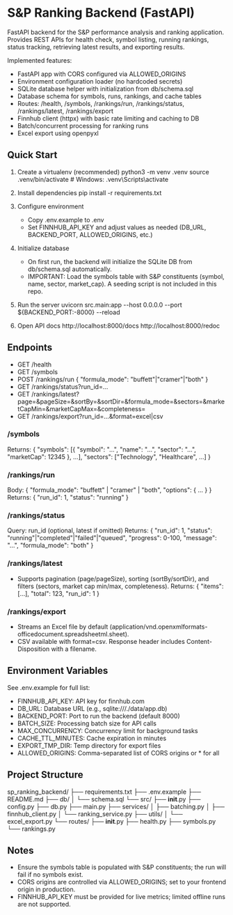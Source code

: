 # S&P Ranking Backend (FastAPI)

FastAPI backend for the S&P performance analysis and ranking application. Provides REST APIs for health check, symbol listing, running rankings, status tracking, retrieving latest results, and exporting results.

Implemented features:
- FastAPI app with CORS configured via ALLOWED_ORIGINS
- Environment configuration loader (no hardcoded secrets)
- SQLite database helper with initialization from db/schema.sql
- Database schema for symbols, runs, rankings, and cache tables
- Routes: /health, /symbols, /rankings/run, /rankings/status, /rankings/latest, /rankings/export
- Finnhub client (httpx) with basic rate limiting and caching to DB
- Batch/concurrent processing for ranking runs
- Excel export using openpyxl

## Quick Start

1) Create a virtualenv (recommended)
   python3 -m venv .venv
   source .venv/bin/activate  # Windows: .venv\Scripts\activate

2) Install dependencies
   pip install -r requirements.txt

3) Configure environment
   - Copy .env.example to .env
   - Set FINNHUB_API_KEY and adjust values as needed (DB_URL, BACKEND_PORT, ALLOWED_ORIGINS, etc.)

4) Initialize database
   - On first run, the backend will initialize the SQLite DB from db/schema.sql automatically.
   - IMPORTANT: Load the symbols table with S&P constituents (symbol, name, sector, market_cap). A seeding script is not included in this repo.

5) Run the server
   uvicorn src.main:app --host 0.0.0.0 --port ${BACKEND_PORT:-8000} --reload

6) Open API docs
   http://localhost:8000/docs
   http://localhost:8000/redoc

## Endpoints

- GET /health
- GET /symbols
- POST /rankings/run { "formula_mode": "buffett"|"cramer"|"both" }
- GET /rankings/status?run_id=...
- GET /rankings/latest?page=&pageSize=&sortBy=&sortDir=&formula_mode=&sectors=&marketCapMin=&marketCapMax=&completeness=
- GET /rankings/export?run_id=...&format=excel|csv

### /symbols
Returns:
{
  "symbols": [{ "symbol": "...", "name": "...", "sector": "...", "marketCap": 12345 }, ...],
  "sectors": ["Technology", "Healthcare", ...]
}

### /rankings/run
Body:
{ "formula_mode": "buffett" | "cramer" | "both", "options": { ... } }
Returns:
{ "run_id": 1, "status": "running" }

### /rankings/status
Query: run_id (optional, latest if omitted)
Returns:
{ "run_id": 1, "status": "running"|"completed"|"failed"|"queued", "progress": 0-100, "message": "...", "formula_mode": "both" }

### /rankings/latest
- Supports pagination (page/pageSize), sorting (sortBy/sortDir), and filters (sectors, market cap min/max, completeness).
Returns:
{ "items": [...], "total": 123, "run_id": 1 }

### /rankings/export
- Streams an Excel file by default (application/vnd.openxmlformats-officedocument.spreadsheetml.sheet).
- CSV available with format=csv.
Response header includes Content-Disposition with a filename.

## Environment Variables

See .env.example for full list:
- FINNHUB_API_KEY: API key for finnhub.com
- DB_URL: Database URL (e.g., sqlite:///./data/app.db)
- BACKEND_PORT: Port to run the backend (default 8000)
- BATCH_SIZE: Processing batch size for API calls
- MAX_CONCURRENCY: Concurrency limit for background tasks
- CACHE_TTL_MINUTES: Cache expiration in minutes
- EXPORT_TMP_DIR: Temp directory for export files
- ALLOWED_ORIGINS: Comma-separated list of CORS origins or * for all

## Project Structure

sp_ranking_backend/
├── requirements.txt
├── .env.example
├── README.md
├── db/
│   └── schema.sql
└── src/
    ├── __init__.py
    ├── config.py
    ├── db.py
    ├── main.py
    ├── services/
    │   ├── batching.py
    │   ├── finnhub_client.py
    │   └── ranking_service.py
    ├── utils/
    │   └── excel_export.py
    └── routes/
        ├── __init__.py
        ├── health.py
        ├── symbols.py
        └── rankings.py

## Notes

- Ensure the symbols table is populated with S&P constituents; the run will fail if no symbols exist.
- CORS origins are controlled via ALLOWED_ORIGINS; set to your frontend origin in production.
- FINNHUB_API_KEY must be provided for live metrics; limited offline runs are not supported.
